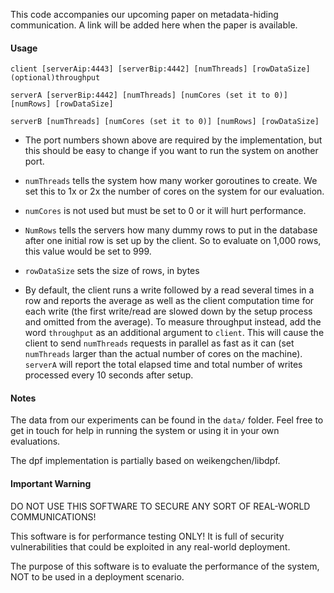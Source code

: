 
This code accompanies our upcoming paper on metadata-hiding communication. A link will be added here when the paper is available. 

#### Usage
```
client [serverAip:4443] [serverBip:4442] [numThreads] [rowDataSize] (optional)throughput

serverA [serverBip:4442] [numThreads] [numCores (set it to 0)] [numRows] [rowDataSize]

serverB [numThreads] [numCores (set it to 0)] [numRows] [rowDataSize]

```

* The port numbers shown above are required by the implementation, but this should be easy to change if you want to run the system on another port. 

* `numThreads` tells the system how many worker goroutines to create. We set this to 1x or 2x the number of cores on the system for our evaluation. 

* `numCores` is not used but must be set to 0 or it will hurt performance. 

* `NumRows` tells the servers how many dummy rows to put in the database after one initial row is set up by the client. So to evaluate on 1,000 rows, this value would be set to 999.

* `rowDataSize` sets the size of rows, in bytes

* By default, the client runs a write followed by a read several times in a row and reports the average as well as the client computation time for each write (the first write/read are slowed down by the setup process and omitted from the average). To measure throughput instead, add the word `throughput` as an additional argument to `client`. This will cause the client to send `numThreads` requests in parallel as fast as it can (set `numThreads` larger than the actual number of cores on the machine). `serverA` will report the total elapsed time and total number of writes processed every 10 seconds after setup. 

#### Notes

The data from our experiments can be found in the `data/` folder. Feel free to get in touch for help in running the system or using it in your own evaluations. 

The dpf implementation is partially based on weikengchen/libdpf.

#### Important Warning

DO NOT USE THIS SOFTWARE TO SECURE ANY SORT OF
REAL-WORLD COMMUNICATIONS!

This software is for performance testing ONLY!
It is full of security vulnerabilities that could
be exploited in any real-world deployment.

The purpose of this software is to evaluate
the performance of the system, NOT to be
used in a deployment scenario.
